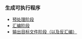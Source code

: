 ### 生成可执行程序

- [预处理阶段](preprocessing)
- [汇编阶段](assembling)
- [输出目标文件阶段（以及反汇编）](object_files_and_disassembling)

